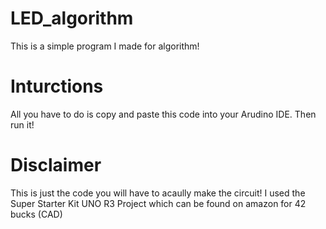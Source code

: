 # LED_algorithm
This is a simple program I made for algorithm!
# Inturctions 
All you have to do is copy and paste this code into your Arudino IDE. Then run it! 
# Disclaimer
This is just the code you will have to acaully make the circuit! I used the Super Starter Kit UNO R3 Project which can be found on amazon for 42 bucks (CAD)
